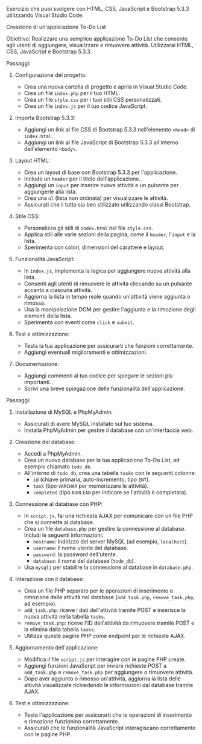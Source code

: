 Esercizio che puoi svolgere con HTML, CSS, JavaScript e Bootstrap 5.3.3 utilizzando Visual Studio Code:

Creazione di un'applicazione To-Do List

Obiettivo: Realizzare una semplice applicazione To-Do List che consente agli utenti di aggiungere, visualizzare e rimuovere attività. Utilizzerai HTML, CSS, JavaScript e Bootstrap 5.3.3.

 Passaggi:

1. Configurazione del progetto:
    - Crea una nuova cartella di progetto e aprila in Visual Studio Code.
    - Crea un file `index.php` per il tuo HTML.
    - Crea un file `style.css` per i tuoi stili CSS personalizzati.
    - Crea un file `index.js` per il tuo codice JavaScript.

2. Importa Bootstrap 5.3.3:
    - Aggiungi un link al file CSS di Bootstrap 5.3.3 nell'elemento `<head>` di `index.html`.
    - Aggiungi un link al file JavaScript di Bootstrap 5.3.3 all'interno dell'elemento `<body>`.

3. Layout HTML:
    - Crea un layout di base con Bootstrap 5.3.3 per l'applicazione.
    - Include un `header` per il titolo dell'applicazione.
    - Aggiungi un `input` per inserire nuove attività e un pulsante per aggiungerle alla lista.
    - Crea una `ul` (lista non ordinata) per visualizzare le attività.
    - Assicurati che il tutto sia ben stilizzato utilizzando classi Bootstrap.

4. Stile CSS:
    - Personalizza gli stili di `index.html` nel file `style.css`.
    - Applica stili alle varie sezioni della pagina, come il `header`, l'`input` e la lista.
    - Sperimenta con colori, dimensioni del carattere e layout.

5. Funzionalità JavaScript:
    - In `index.js`, implementa la logica per aggiungere nuove attività alla lista.
    - Consenti agli utenti di rimuovere le attività cliccando su un pulsante accanto a ciascuna attività.
    - Aggiorna la lista in tempo reale quando un'attività viene aggiunta o rimossa.
    - Usa la manipolazione DOM per gestire l'aggiunta e la rimozione degli elementi della lista.
    - Sperimenta con eventi come `click` e `submit`.

6. Test e ottimizzazione:
    - Testa la tua applicazione per assicurarti che funzioni correttamente.
    - Aggiungi eventuali miglioramenti e ottimizzazioni.

7. Documentazione:
    - Aggiungi commenti al tuo codice per spiegare le sezioni più importanti.
    - Scrivi una breve spiegazione delle funzionalità dell'applicazione.


Passaggi:

1. Installazione di MySQL e PhpMyAdmin:
    - Assicurati di avere MySQL installato sul tuo sistema.
    - Installa PhpMyAdmin per gestire il database con un'interfaccia web.

2. Creazione del database:
    - Accedi a PhpMyAdmin.
    - Crea un nuovo database per la tua applicazione To-Do List, ad esempio chiamato `todo_db`.
    - All'interno di `todo_db`, crea una tabella `tasks` con le seguenti colonne:
        - `id` (chiave primaria, auto-incremento, tipo `INT`).
        - `task` (tipo `VARCHAR` per memorizzare le attività).
        - `completed` (tipo `BOOLEAN` per indicare se l'attività è completata).

3. Connessione al database con PHP:
    - In `script.js`, fai una richiesta AJAX per comunicare con un file PHP che si connette al database.
    - Crea un file `database.php` per gestire la connessione al database. Includi le seguenti informazioni:
        - `hostname`: indirizzo del server MySQL (ad esempio, `localhost`).
        - `username`: il nome utente del database.
        - `password`: la password dell'utente.
        - `database`: il nome del database (`todo_db`).
    - Usa `mysqli` per stabilire la connessione al database in `database.php`.

4. Interazione con il database:
    - Crea un file PHP separato per le operazioni di inserimento e rimozione delle attività nel database (`add_task.php`, `remove_task.php`, ad esempio).
    - `add_task.php`: riceve i dati dell'attività tramite POST e inserisce la nuova attività nella tabella `tasks`.
    - `remove_task.php`: riceve l'ID dell'attività da rimuovere tramite POST e la elimina dalla tabella `tasks`.
    - Utilizza queste pagine PHP come endpoint per le richieste AJAX.

5. Aggiornamento dell'applicazione:
    - Modifica il file `script.js` per interagire con le pagine PHP create.
    - Aggiungi funzioni JavaScript per inviare richieste POST a `add_task.php` e `remove_task.php` per aggiungere o rimuovere attività.
    - Dopo aver aggiunto o rimosso un'attività, aggiorna la lista delle attività visualizzate richiedendo le informazioni dal database tramite AJAX.

6. Test e ottimizzazione:
    - Testa l'applicazione per assicurarti che le operazioni di inserimento e rimozione funzionino correttamente.
    - Assicurati che le funzionalità JavaScript interagiscano correttamente con le pagine PHP. 
